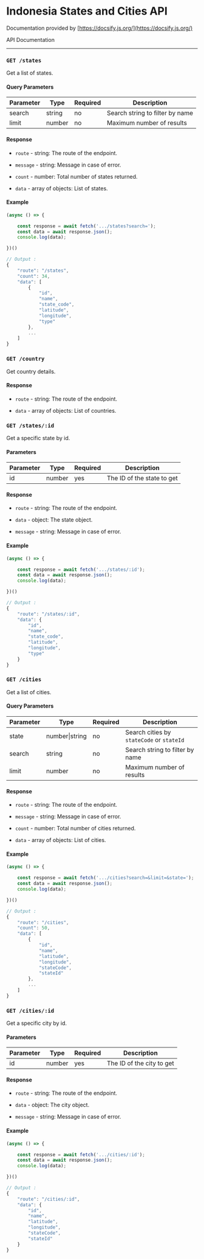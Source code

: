 # Indonesia States and Cities API

Documentation provided by [https://docsify.js.org/](https://docsify.js.org/)

API Documentation

-----------------

### `GET /states`

Get a list of states.

#### Query Parameters

| Parameter | Type | Required | Description |
| --- | --- | --- | --- |
| search | string | no | Search string to filter by name |
| limit | number | no | Maximum number of results |

#### Response

* `route` - string: The route of the endpoint.

* `message` - string: Message in case of error.

* `count` - number: Total number of states returned.

* `data` - array of objects: List of states.

#### Example

```js
(async () => {

    const response = await fetch('.../states?search=');
    const data = await response.json();
    console.log(data);

})()

// Output :
{
    "route": "/states",
    "count": 34,
    "data": [
        {
            "id",
            "name",
            "state_code",
            "latitude",
            "longitude",
            "type"
        },
        ...
    ]
}
```

### `GET /country`

Get country details.

#### Response

* `route` - string: The route of the endpoint.

* `data` - array of objects: List of countries.

### `GET /states/:id`

Get a specific state by id.

#### Parameters

| Parameter | Type | Required | Description |
| --- | --- | --- | --- |
| id | number | yes | The ID of the state to get |

#### Response

* `route` - string: The route of the endpoint.

* `data` - object: The state object.

* `message` - string: Message in case of error.

#### Example

```js
(async () => {

    const response = await fetch('.../states/:id');
    const data = await response.json();
    console.log(data);

})()

// Output :
{
    "route": "/states/:id",
    "data": {
        "id",
        "name",
        "state_code",
        "latitude",
        "longitude",
        "type"
    }
}
```

### `GET /cities`

Get a list of cities.

#### Query Parameters

| Parameter | Type | Required | Description |
| --- | --- | --- | --- |
| state | number\|string | no | Search cities by `stateCode` or `stateId` |
| search | string | no | Search string to filter by name |
| limit | number | no | Maximum number of results |

#### Response

* `route` - string: The route of the endpoint.

* `message` - string: Message in case of error.

* `count` - number: Total number of cities returned.

* `data` - array of objects: List of cities.

#### Example

```js
(async () => {

    const response = await fetch('.../cities?search=&limit=&state=');
    const data = await response.json();
    console.log(data);

})()

// Output :
{
    "route": "/cities",
    "count": 50,
    "data": [
        {
            "id",
            "name",
            "latitude",
            "longitude",
            "stateCode",
            "stateId"
        },
        ...
    ]
}
```

### `GET /cities/:id`

Get a specific city by id.

#### Parameters

| Parameter | Type | Required | Description |
| --- | --- | --- | --- |
| id | number | yes | The ID of the city to get |

#### Response

* `route` - string: The route of the endpoint.

* `data` - object: The city object.

* `message` - string: Message in case of error.

#### Example

```js
(async () => {

    const response = await fetch('.../cities/:id');
    const data = await response.json();
    console.log(data);

})()

// Output :
{
    "route": "/cities/:id",
    "data": {
        "id",
        "name",
        "latitude",
        "longitude",
        "stateCode",
        "stateId"
    }
}
```
